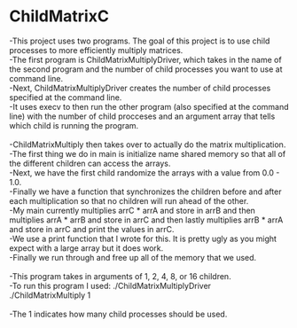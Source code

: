 # ChildMatrixC
-This project uses two programs. The goal of this project is to use child processes to more efficiently multiply matrices.<br />
-The first program is ChildMatrixMultiplyDriver, which takes in the name of the second program and the number of child processes you want to use at command line. <br />
-Next, ChildMatrixMultiplyDriver creates the number of child processes specified at the command line.<br />
-It uses execv to then run the other program (also specified at the command line) with the number of child procceses and an argument array that tells which child is running the program.<br />
<br />
-ChildMatrixMultiply then takes over to actually do the matrix multiplication.<br />
-The first thing we do in main is initialize name shared memory so that all of the different children can access the arrays.<br />
-Next, we have the first child randomize the arrays with a value from 0.0 - 1.0.<br />
-Finally we have a function that synchronizes the children before and after each multiplication so that no children will run ahead of the other.<br />
-My main currently multiplies arrC * arrA and store in arrB and then multiplies arrA * arrB and store in arrC and then lastly multiplies arrB * arrA and store in arrC and print the values in arrC.<br />
-We use a print function that I wrote for this. It is pretty ugly as you might expect with a large array but it does work.<br />
-Finally we run through and free up all of the memory that we used.<br />
<br />
-This program takes in arguments of 1, 2, 4, 8, or 16 children.<br />
-To run this program I used: ./ChildMatrixMultiplyDriver ./ChildMatrixMultiply 1<br />
<br />
-The 1 indicates how many child processes should be used.<br />
